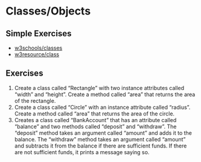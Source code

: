 # Classes/Objects

## Simple Exercises

* [w3schools/classes](https://www.w3schools.com/python/exercise.asp?filename=exercise_classes1)
* [w3resource/class](https://w3resource.com/python-exercises/class-exercises/index.php)

## Exercises

1. Create a class called “Rectangle” with two instance attributes called “width” and “height”. Create a method called “area” that returns the area of the rectangle.
2. Create a class called “Circle” with an instance attribute called “radius”. Create a method called “area” that returns the area of the circle.
3. Creates a class called “BankAccount” that has an attribute called “balance” and two methods called “deposit” and “withdraw”. The “deposit” method takes an argument called “amount” and adds it to the balance. The “withdraw” method takes an argument called “amount” and subtracts it from the balance if there are sufficient funds. If there are not sufficient funds, it prints a message saying so.